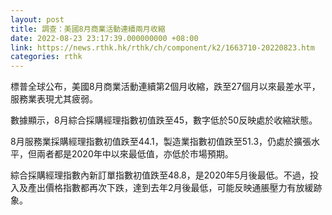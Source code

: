 ```yaml
---
layout: post
title: 調查：美國8月商業活動連續兩月收縮
date: 2022-08-23 23:17:39.000000000 +08:00
link: https://news.rthk.hk/rthk/ch/component/k2/1663710-20220823.htm
categories: rthk
---
```


標普全球公布，美國8月商業活動連續第2個月收縮，跌至27個月以來最差水平，服務業表現尤其疲弱。

數據顯示，8月綜合採購經理指數初值跌至45，數字低於50反映處於收縮狀態。

8月服務業採購經理指數初值跌至44.1，製造業指數初值跌至51.3，仍處於擴張水平，但兩者都是2020年中以來最低值，亦低於市場預期。

綜合採購經理指數內新訂單指數初值跌至48.8，是2020年5月後最低。不過，投入及產出價格指數都再次下跌，達到去年2月後最低，可能反映通脹壓力有放緩跡象。
